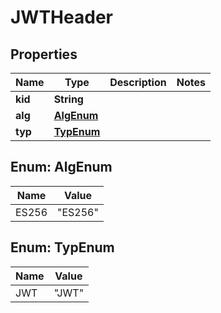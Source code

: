 
# JWTHeader

## Properties
Name | Type | Description | Notes
------------ | ------------- | ------------- | -------------
**kid** | **String** |  | 
**alg** | [**AlgEnum**](#AlgEnum) |  | 
**typ** | [**TypEnum**](#TypEnum) |  | 



<a name="AlgEnum"></a>
## Enum: AlgEnum
Name | Value
---- | -----
ES256 | &quot;ES256&quot;


<a name="TypEnum"></a>
## Enum: TypEnum
Name | Value
---- | -----
JWT | &quot;JWT&quot;



